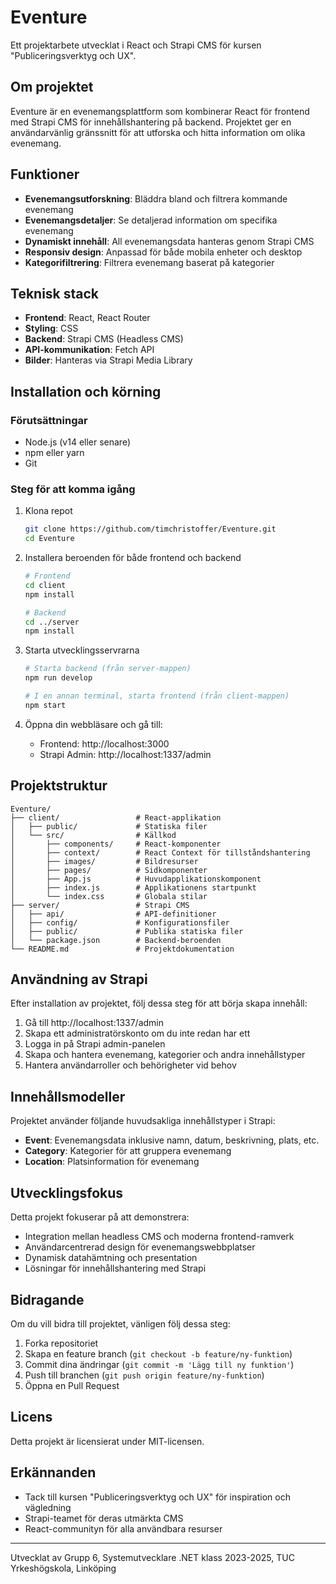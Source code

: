 # Eventure

Ett projektarbete utvecklat i React och Strapi CMS för kursen "Publiceringsverktyg och UX".

## Om projektet

Eventure är en evenemangsplattform som kombinerar React för frontend med Strapi CMS för innehållshantering på backend. Projektet ger en användarvänlig gränssnitt för att utforska och hitta information om olika evenemang.

## Funktioner

- **Evenemangsutforskning**: Bläddra bland och filtrera kommande evenemang
- **Evenemangsdetaljer**: Se detaljerad information om specifika evenemang
- **Dynamiskt innehåll**: All evenemangsdata hanteras genom Strapi CMS
- **Responsiv design**: Anpassad för både mobila enheter och desktop
- **Kategorifiltrering**: Filtrera evenemang baserat på kategorier

## Teknisk stack

- **Frontend**: React, React Router
- **Styling**: CSS
- **Backend**: Strapi CMS (Headless CMS)
- **API-kommunikation**: Fetch API
- **Bilder**: Hanteras via Strapi Media Library

## Installation och körning

### Förutsättningar

- Node.js (v14 eller senare)
- npm eller yarn
- Git

### Steg för att komma igång

1. Klona repot
   ```bash
   git clone https://github.com/timchristoffer/Eventure.git
   cd Eventure
   ```

2. Installera beroenden för både frontend och backend
   ```bash
   # Frontend
   cd client
   npm install
   
   # Backend
   cd ../server
   npm install
   ```

3. Starta utvecklingsservrarna
   ```bash
   # Starta backend (från server-mappen)
   npm run develop
   
   # I en annan terminal, starta frontend (från client-mappen)
   npm start
   ```

4. Öppna din webbläsare och gå till:
   - Frontend: http://localhost:3000
   - Strapi Admin: http://localhost:1337/admin

## Projektstruktur

```
Eventure/
├── client/                 # React-applikation
│   ├── public/             # Statiska filer
│   └── src/                # Källkod
│       ├── components/     # React-komponenter
│       ├── context/        # React Context för tillståndshantering
│       ├── images/         # Bildresurser
│       ├── pages/          # Sidkomponenter
│       ├── App.js          # Huvudapplikationskomponent
│       ├── index.js        # Applikationens startpunkt
│       └── index.css       # Globala stilar
├── server/                 # Strapi CMS
│   ├── api/                # API-definitioner
│   ├── config/             # Konfigurationsfiler
│   ├── public/             # Publika statiska filer
│   └── package.json        # Backend-beroenden
└── README.md               # Projektdokumentation
```

## Användning av Strapi

Efter installation av projektet, följ dessa steg för att börja skapa innehåll:

1. Gå till http://localhost:1337/admin
2. Skapa ett administratörskonto om du inte redan har ett
3. Logga in på Strapi admin-panelen
4. Skapa och hantera evenemang, kategorier och andra innehållstyper
5. Hantera användarroller och behörigheter vid behov

## Innehållsmodeller

Projektet använder följande huvudsakliga innehållstyper i Strapi:

- **Event**: Evenemangsdata inklusive namn, datum, beskrivning, plats, etc.
- **Category**: Kategorier för att gruppera evenemang
- **Location**: Platsinformation för evenemang

## Utvecklingsfokus

Detta projekt fokuserar på att demonstrera:
- Integration mellan headless CMS och moderna frontend-ramverk
- Användarcentrerad design för evenemangswebbplatser
- Dynamisk datahämtning och presentation
- Lösningar för innehållshantering med Strapi

## Bidragande

Om du vill bidra till projektet, vänligen följ dessa steg:

1. Forka repositoriet
2. Skapa en feature branch (`git checkout -b feature/ny-funktion`)
3. Commit dina ändringar (`git commit -m 'Lägg till ny funktion'`)
4. Push till branchen (`git push origin feature/ny-funktion`)
5. Öppna en Pull Request

## Licens

Detta projekt är licensierat under MIT-licensen.

## Erkännanden

- Tack till kursen "Publiceringsverktyg och UX" för inspiration och vägledning
- Strapi-teamet för deras utmärkta CMS
- React-communityn för alla användbara resurser

---

Utvecklat av Grupp 6, Systemutvecklare .NET klass 2023-2025, TUC Yrkeshögskola, Linköping

